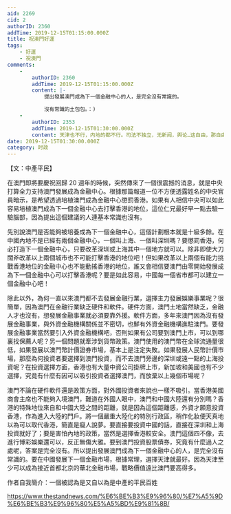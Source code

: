 ```yaml
---
aid: 2269
cid: 2
authorID: 2360
addTime: 2019-12-15T01:15:00.000Z
title: 祝澳門好運
tags:
    - 好運
    - 祝澳門
comments:
    -
        authorID: 2360
        addTime: 2019-12-15T01:15:00.000Z
        content: |-
            提出發展澳門成為下一個金融中心的人，是完全沒有常識的。

            沒有常識的土包包。：)
    -
        authorID: 2353
        addTime: 2019-12-15T01:30:00.000Z
        content: 天津也不行，内地的都不行。司法不独立，无新闻，舆论…这自由，那自由，大英帝国、港英们留下的宝贵遗产，洋人们不会信。
date: 2019-12-15T01:30:00.000Z
category: 时政
---
```


【文：中產平民】

在澳門即將要慶祝回歸 20 週年的時候，突然傳來了一個很震撼的消息，就是中央打算全力支持澳門發展成為金融中心。根據那篇報道一位不方便透露姓名的中央官員暗示，是希望透過培植澳門成為金融中心懲罰香港。如果有人相信中央可以如此容易培植澳門成為下一個金融中心去打擊香港的地位，這位仁兄最好早一點去驗一驗腦部，因為提出這個建議的人連基本常識也沒有。

先別說澳門是否能夠被培養成為下一個金融中心，這個計劃根本就是十級多餘。在中國內地不是已經有兩個金融中心，一個叫上海、一個叫深圳嗎？要懲罰香港，何必打造下一個金融中心，只要改革深圳或上海其中一個地方就可以。除非即使大刀闊斧改革以上兩個城市也不可能打擊香港的地位吧！但如果改革以上兩個有能力挑戰香港地位的金融中心也不能動搖香港的地位，誰又會相信要澳門由零開始發展成為下一個金融中心可以打擊香港呢？要是如此容易，中國每一個省市都可以建立一個金融中心吧！

除此以外，為何一直以來澳門都不去發展金融行業，選擇主力發展娛樂事業呢？很簡單，因為澳門在金融行業缺乏硬件和軟件。硬件方面，澳門土地當然缺乏，金融人才也沒有，想發展金融事業就必須要靠外援。軟件方面，多年來澳門因為沒有發展金融事業，與外資金融機構關係並不密切，也鮮有外資金融機構進駐澳門。要發展金融事業當然要引入外資金融機構吧，否則如果有公司要到澳門上市，可以到哪裏找保薦人呢？另一個問題就牽涉到貨幣政策。澳門使用的澳門幣在全球流通量很低，如果發展以澳門幣計價證券市場，基本上是注定失敗。如果發展人民幣計價市場，那麼為何投資者要選擇到澳門投資，而不去澳門旁邊的深圳或遠一點的上海投資呢？在投資選擇方面，香港也有大量中資公司掛牌上市，新加坡和美國也有不少選擇，究竟有什麼有因可以吸引投資者選擇澳門，而放棄以上幾個市場呢？

澳門不論在硬件軟件還是政策方面，對外國投資者來說也一樣不吸引。當香港美國商會主席也不能夠入境澳門，難道在外國人眼中，澳門和中國大陸還有分別嗎？香港的特殊地位來自和中國大陸之間的距離，就是因為這個距離感，外資才願意投資香港，作為進入大陸的門戶。將一個嚴重大陸化的特別行政區，稍作化妝便天真地以為可以取代香港，簡直是癡人說夢。要直接要投資中國的話，直接在深圳和上海投資就好了；要是害怕內地的政策，當然是選擇香港較安全。澳門這個四不像，去進行博彩娛樂還可以，反正無傷大雅。要到澳門投資股票債券，究竟有什麼過人之處呢，答案是完全沒有。所以提出發展澳門成為下一個金融中心的人，是完全沒有常識的。要在中國發展下一個金融市場，根據常理，選擇天津就最好。因為天津至少可以成為接近首都北京的華北金融市場，戰略價值遠比澳門要高得多。

作者自我簡介：一個被認為是又自以為是中產的平民百姓

https://www.thestandnews.com/%E6%BE%B3%E9%96%80/%E7%A5%9D%E6%BE%B3%E9%96%80%E5%A5%BD%E9%81%8B/
